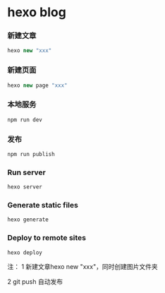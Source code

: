 # hexo blog

### 新建文章
```javascript 
hexo new "xxx" 
```

### 新建页面
```javascript 
hexo new page "xxx" 
```

### 本地服务
``` bash
npm run dev 
```

### 发布
``` bash
npm run publish 
```

### Run server

``` bash
hexo server
```

### Generate static files

``` bash
hexo generate
```

### Deploy to remote sites

``` bash
hexo deploy
```


注：
1 新建文章hexo new "xxx"，同时创建图片文件夹

2 git push 自动发布